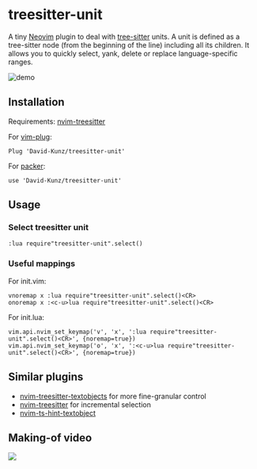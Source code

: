 # treesitter-unit

A tiny [Neovim](https://neovim.io/) plugin to deal with [tree-sitter](https://github.com/tree-sitter/tree-sitter) units.
A unit is defined as a tree-sitter node (from the beginning of the line) including all its children.
It allows you to quickly select, yank, delete or replace language-specific ranges.

![demo](https://user-images.githubusercontent.com/1009936/130320180-1ca6380b-134e-4356-9ff9-5da623741922.gif)

## Installation

Requirements: [nvim-treesitter](https://github.com/nvim-treesitter/nvim-treesitter)

For [vim-plug](https://github.com/junegunn/vim-plug):
```
Plug 'David-Kunz/treesitter-unit'
```
For [packer](https://github.com/wbthomason/packer.nvim):
```
use 'David-Kunz/treesitter-unit'
```

## Usage

### Select treesitter unit
```
:lua require"treesitter-unit".select()
```

### Useful mappings

For init.vim:
```
vnoremap x :lua require"treesitter-unit".select()<CR>
onoremap x :<c-u>lua require"treesitter-unit".select()<CR>
```
For init.lua:
```
vim.api.nvim_set_keymap('v', 'x', ':lua require"treesitter-unit".select()<CR>', {noremap=true})
vim.api.nvim_set_keymap('o', 'x', ':<c-u>lua require"treesitter-unit".select()<CR>', {noremap=true})
```

## Similar plugins

- [nvim-treesitter-textobjects](https://github.com/nvim-treesitter/nvim-treesitter-textobjects) for more fine-granular control
- [nvim-treesitter](https://github.com/nvim-treesitter/nvim-treesitter#incremental-selection) for incremental selection
- [nvim-ts-hint-textobject](https://github.com/mfussenegger/nvim-ts-hint-textobject)

## Making-of video
[![](https://i.ytimg.com/vi/dPQfsASHNkg/hqdefault.jpg?sqp=-oaymwEcCPYBEIoBSFXyq4qpAw4IARUAAIhCGAFwAcABBg==&rs=AOn4CLC_iCGCXjipwKLOxHi2OFBR5XAQfw)](https://youtu.be/dPQfsASHNkg "Let's create a Neovim plugin using Treesitter and Lua")
